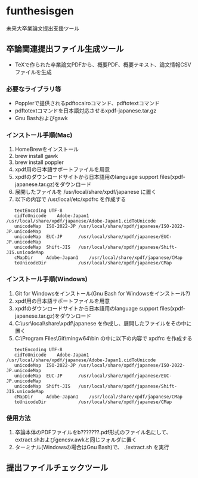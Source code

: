 # funthesisgen
未来大卒業論文提出支援ツール

## 卒論関連提出ファイル生成ツール
* TeXで作られた卒業論文PDFから、概要PDF、概要テキスト、論文情報CSVファイルを生成

### 必要なライブラリ等
* Popplerで提供されるpdftocairoコマンド、pdftotextコマンド
* pdftotextコマンドを日本語対応させるxpdf-japanese.tar.gz
* Gnu Bashおよびgawk

### インストール手順(Mac)
1. HomeBrewをインストール
1. brew install gawk
1. brew install poppler
1. xpdf用の日本語サポートファイルを用意
 1. xpdfのダウンロードサイトから日本語用のlanguage support files(xpdf-japanese.tar.gz)をダウンロード
 1. 展開したファイルを /usr/local/share/xpdf/japanese に置く
 1. 以下の内容で /usr/local/etc/xpdfrc を作成する
 ```
    textEncoding UTF-8
    cidToUnicode    Adobe-Japan1    /usr/local/share/xpdf/japanese/Adobe-Japan1.cidToUnicode
    unicodeMap  ISO-2022-JP /usr/local/share/xpdf/japanese/ISO-2022-JP.unicodeMap
    unicodeMap  EUC-JP      /usr/local/share/xpdf/japanese/EUC-JP.unicodeMap
    unicodeMap  Shift-JIS   /usr/local/share/xpdf/japanese/Shift-JIS.unicodeMap
    cMapDir     Adobe-Japan1    /usr/local/share/xpdf/japanese/CMap
    toUnicodeDir            /usr/local/share/xpdf/japanese/CMap
 ```

### インストール手順(Windows)
1. Git for Windowsをインストール(Gnu Bash for Windowsをインストール?)
1. xpdf用の日本語サポートファイルを用意
 1. xpdfのダウンロードサイトから日本語用のlanguage support files(xpdf-japanese.tar.gz)をダウンロード
 1. C:\usr\local\share\xpdf\japanese を作成し、展開したファイルをその中に置く
 1. C:\Program Files\Git\mingw64\bin の中に以下の内容で xpdfrc を作成する
 ```
    textEncoding UTF-8
    cidToUnicode    Adobe-Japan1    /usr/local/share/xpdf/japanese/Adobe-Japan1.cidToUnicode
    unicodeMap  ISO-2022-JP /usr/local/share/xpdf/japanese/ISO-2022-JP.unicodeMap
    unicodeMap  EUC-JP      /usr/local/share/xpdf/japanese/EUC-JP.unicodeMap
    unicodeMap  Shift-JIS   /usr/local/share/xpdf/japanese/Shift-JIS.unicodeMap
    cMapDir     Adobe-Japan1    /usr/local/share/xpdf/japanese/CMap
    toUnicodeDir            /usr/local/share/xpdf/japanese/CMap
 ```

### 使用方法
1. 卒論本体のPDFファイルをb???????.pdf形式のファイル名にして、extract.shおよびgencsv.awkと同じフォルダに置く
1. ターミナル(Windowsの場合はGnu Bash)で、 ./extract.sh を実行

## 提出ファイルチェックツール
